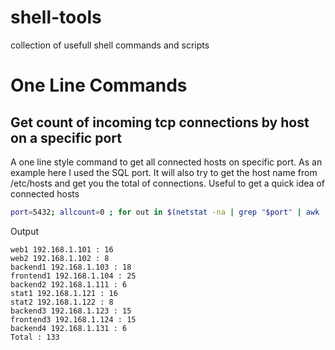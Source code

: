 # shell-tools
collection of usefull shell commands and scripts
# One Line Commands
## Get count of incoming tcp connections by host on a specific port
A one line style command to get all connected hosts on specific port. As an example here I used the SQL port. It will also try to get the host name from /etc/hosts and get you the total of connections.
Useful to get a quick idea of connected hosts


```bash 
port=5432; allcount=0 ; for out in $(netstat -na | grep "$port" | awk ' {print $5}' | grep -oE "\b([0-9]{1,3}\.){3}[0-9]{1,3}\b"  | grep -vE "(127|0)\.0\.0\.(1|0)" | sort |  uniq); do  count=$(netstat -na | grep "$out" | grep "$port" -c); host_n=$(grep "$out" /etc/hosts | awk '{ print $3}') ; echo  "$host_n $out : $count" ; allcount=$((allcount + count)) ; done; echo "Total : $allcount"
```

Output

    web1 192.168.1.101 : 16
    web2 192.168.1.102 : 8
    backend1 192.168.1.103 : 18
    frontend1 192.168.1.104 : 25
    backend2 192.168.1.111 : 6
    stat1 192.168.1.121 : 16
    stat2 192.168.1.122 : 8
    backend3 192.168.1.123 : 15
    frontend3 192.168.1.124 : 15
    backend4 192.168.1.131 : 6
    Total : 133
